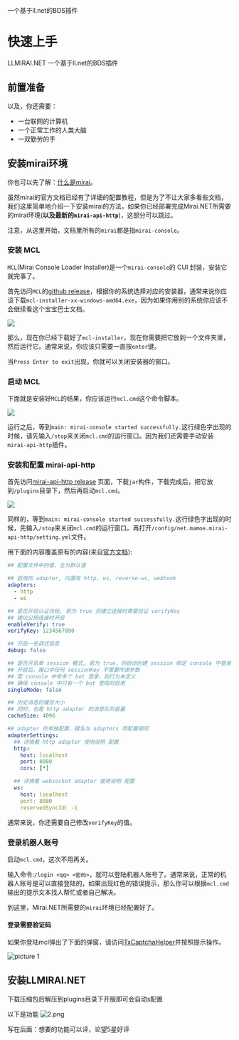 一个基于ll.net的BDS插件
# 快速上手
LLMIRAI.NET
一个基于ll.net的BDS插件

## 前置准备

以及，你还需要：

- 一台联网的计算机
- 一个正常工作的人类大脑
- 一双勤劳的手

## 安装mirai环境

你也可以先了解：[什么是mirai](https://github.com/mamoe/mirai)。

虽然mirai的官方文档已经有了详细的配置教程，但是为了不让大家多看些文档，我们这里简单地介绍一下安装mirai的方法，如果你已经部署完成Mirai.NET所需要的mirai环境(**以及最新的`mirai-api-http`**)，这部分可以跳过。

注意，从这里开始，文档里所有的`mirai`都是指`mirai-console`。

### 安装 MCL

`MCL`(Mirai Console Loader Installer)是一个`mirai-console`的 CUI 封装，安装它就完事了。

首先访问`MCL`的[github release](https://github.com/iTXTech/mcl-installer/releases)，根据你的系统选择对应的安装器，通常来说你应该下载`mcl-installer-xx-windows-amd64.exe`，因为如果你用别的系统你应该不会继续看这个宝宝巴士文档。

![](https://i.loli.net/2021/08/04/tpKVqcEsbQHkRGJ.png)

那么，现在你已经下载好了`mcl-installer`，现在你需要把它放到一个文件夹里，然后运行它。通常来说，你应该只需要一直按`enter`键。

当`Press Enter to exit`出现，你就可以关闭安装器的窗口。

### 启动 MCL

下面就是安装好`MCL`的结果，你应该运行`mcl.cmd`这个命令脚本。

![](https://i.loli.net/2021/08/04/oeDvuIQGWMY4kOz.png)

运行之后，等到`main: mirai-console started successfully.`这行绿色字出现的时候，请先输入`/stop`来关闭`mcl.cmd`的运行窗口。因为我们还需要手动安装`mirai-api-http`插件。

### 安装和配置 mirai-api-http

首先访问[mirai-api-http release](https://github.com/project-mirai/mirai-api-http/releases) 页面，下载`jar`构件，下载完成后，把它放到`/plugins`目录下，然后再启动`mcl.cmd`。

![](https://i.loli.net/2021/08/04/dC35wLPz7rkcuj4.png)

同样的，等到`main: mirai-console started successfully.`这行绿色字出现的时候，先输入`/stop`来关闭`mcl.cmd`的运行窗口。再打开`/config/net.mamoe.mirai-api-http/setting.yml`文件。

用下面的内容覆盖原有的内容(来自[官方文档](https://docs.mirai.mamoe.net/mirai-api-http/#setting-yml-模板)):

```yaml
## 配置文件中的值，全为默认值

## 启用的 adapter, 内置有 http, ws, reverse-ws, webhook
adapters:
  - http
  - ws

## 是否开启认证流程, 若为 true 则建立连接时需要验证 verifyKey
## 建议公网连接时开启
enableVerify: true
verifyKey: 1234567890

## 开启一些调式信息
debug: false

## 是否开启单 session 模式, 若为 true，则自动创建 session 绑定 console 中登录的 bot
## 开启后，接口中任何 sessionKey 不需要传递参数
## 若 console 中有多个 bot 登录，则行为未定义
## 确保 console 中只有一个 bot 登陆时启用
singleMode: false

## 历史消息的缓存大小
## 同时，也是 http adapter 的消息队列容量
cacheSize: 4096

## adapter 的单独配置，键名与 adapters 项配置相同
adapterSettings:
  ## 详情看 http adapter 使用说明 配置
  http:
    host: localhost
    port: 8080
    cors: [*]

  ## 详情看 websocket adapter 使用说明 配置
  ws:
    host: localhost
    port: 8080
    reservedSyncId: -1
```

通常来说，你还需要自己修改`verifyKey`的值。

### 登录机器人账号

启动`mcl.cmd`，这次不用再关。

输入命令:`/login <qq> <密码>`，就可以登陆机器人账号了。通常来说，正常的机器人账号是可以直接登陆的，如果出现红色的错误提示，那么你可以根据`mcl.cmd`输出的提示文本找人帮忙或者自己解决。

到这里，Mirai.NET所需要的`mirai`环境已经配置好了。

#### 登录需要验证码

如果你登陆mcl弹出了下面的弹窗，请访问[TxCaptchaHelper](https://github.com/mzdluo123/TxCaptchaHelper)并按照提示操作。

![picture 1](https://s2.loli.net/2022/02/27/AztkmgU4o6W8nyT.png)  

## 安装LLMIRAI.NET


下载压缩包后解压到plugins目录下开服即可会自动s配置

以下是功能
![2.png](https://s2.loli.net/2023/02/14/AvmOY59ouxUGDRb.jpg)

写在后面：想要的功能可以评，论望5星好评

